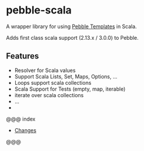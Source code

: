 # pebble-scala

A wrapper library for using [Pebble Templates](https://pebbletemplates.io/) in Scala.

Adds first class scala support (2.13.x / 3.0.0) to Pebble.

## Features

* Resolver for Scala values
* Support Scala Lists, Set, Maps, Options, ...
* Loops support scala collections
* Scala Support for Tests (empty, map, iterable)
* iterate over scala collections
* ...
* 

@@@ index

 - [Changes ](changes.md)

@@@
